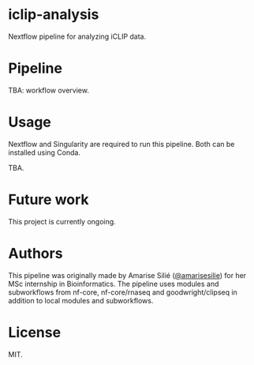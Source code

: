 # iclip-analysis
Nextflow pipeline for analyzing iCLIP data.

# Pipeline
TBA: workflow overview.

# Usage
Nextflow and Singularity are required to run this pipeline. Both can be installed using Conda.

TBA.

# Future work
This project is currently ongoing.

# Authors
This pipeline was originally made by Amarise Silié ([@amarisesilie](https://github.com/amarisesilie)) for her MSc internship in Bioinformatics. The pipeline uses modules and subworkflows from nf-core, nf-core/rnaseq and goodwright/clipseq in addition to local modules and subworkflows.

# License
MIT.
